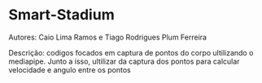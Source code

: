 # Smart-Stadium

Autores: Caio Lima Ramos e Tiago Rodrigues Plum Ferreira

Descrição: codigos focados em captura de pontos do corpo ultilizando o mediapipe.
Junto a isso, ultilizar da captura dos pontos para calcular velocidade e angulo entre
os pontos
